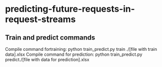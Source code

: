 # predicting-future-requests-in-request-streams

## Train and predict commands 

Compile command fortraining: python train_predict.py train ./[file with
train data].xlsx
Compile command for prediction: python train_predict.py predict./[file
with data for prediction].xlsx
